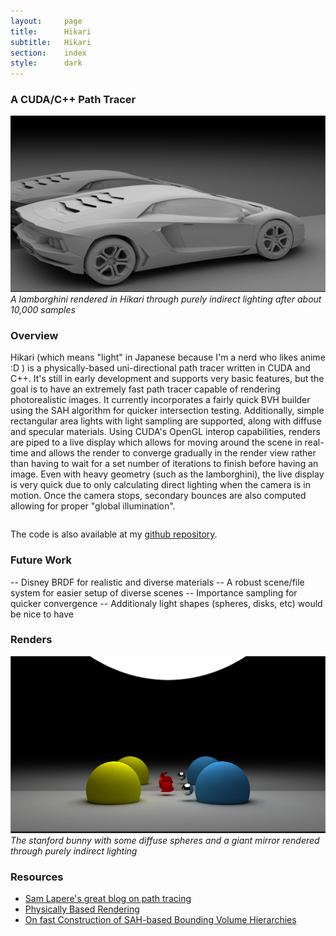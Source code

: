 ```yaml
---
layout:     page
title:      Hikari
subtitle:	Hikari
section:	index
style:		dark
---
```


### A CUDA/C++ Path Tracer ###

![A lamborghini rendered in Hikari](../images/car.png)
*A lamborghini rendered in Hikari through purely indirect lighting after about 10,000 samples*

### Overview ###

Hikari (which means "light" in Japanese because I'm a nerd who likes anime :D ) is a physically-based uni-directional path tracer written in CUDA and C++. It's still in early development and supports very basic features, but the goal is to have an extremely fast path tracer capable of rendering photorealistic images.
It currently incorporates a fairly quick BVH builder using the SAH algorithm for quicker intersection testing. Additionally, simple rectangular area lights with light sampling are supported, along with diffuse and specular materials. Using CUDA's OpenGL interop capabilities, renders are piped to a live display which allows for moving around the scene in real-time and allows the render to converge gradually in the render view rather than having to wait for a set number of iterations to finish before having an image. Even with heavy geometry (such as the lamborghini), the live display is very quick due to only calculating direct lighting when the camera is in motion. Once the camera stops, secondary bounces are also computed allowing for proper "global illumination".

<pre></pre>
The code is also available at my [github repository](https://github.com/JAGJ10/Hikari).

### Future Work ###
-- Disney BRDF for realistic and diverse materials
-- A robust scene/file system for easier setup of diverse scenes
-- Importance sampling for quicker convergence
-- Additionaly light shapes (spheres, disks, etc) would be nice to have

### Renders ###

![Bunny!](../images/bunny.png)
*The stanford bunny with some diffuse spheres and a giant mirror rendered through purely indirect lighting*

### Resources ###

- [Sam Lapere's great blog on path tracing](http://raytracey.blogspot.com/)
- [Physically Based Rendering](http://www.pbrt.org/)
- [On fast Construction of SAH-based Bounding Volume Hierarchies](http://www.sci.utah.edu/~wald/Publications/2007/ParallelBVHBuild/fastbuild.pdf)